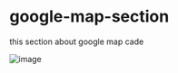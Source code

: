 # google-map-section
this section about google map cade

![image](https://user-images.githubusercontent.com/108211485/192151453-3bff8811-2679-42b7-bbaf-ba1a44be9c7b.png)
